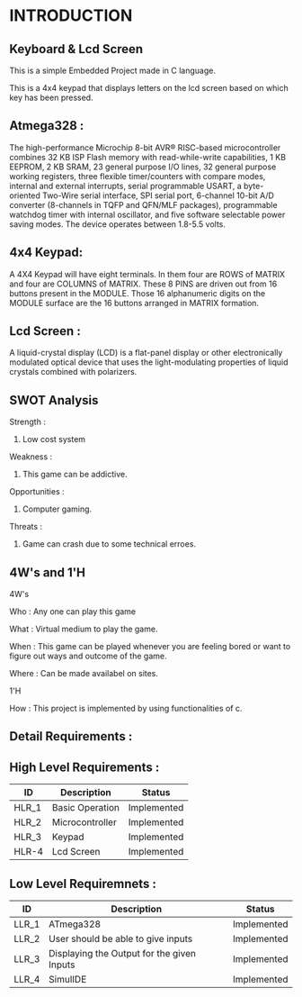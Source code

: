 # INTRODUCTION 

## Keyboard & Lcd Screen

This is a simple Embedded Project made in C language.

This is a 4x4 keypad that displays letters on the lcd screen based on which key has been pressed. 

## Atmega328 :
The high-performance Microchip 8-bit AVR® RISC-based microcontroller combines 32 KB ISP Flash memory with read-while-write capabilities, 
1 KB EEPROM, 2 KB SRAM, 23 general purpose I/O lines, 32 general purpose working registers, three flexible timer/counters with compare modes,
internal and external interrupts, serial programmable USART, a byte-oriented Two-Wire serial interface, SPI serial port, 
6-channel 10-bit A/D converter (8-channels in TQFP and QFN/MLF packages), programmable watchdog timer with internal oscillator, 
and five software selectable power saving modes. The device operates between 1.8-5.5 volts.

## 4x4 Keypad: 
A 4X4 Keypad will have eight terminals. In them four are ROWS of MATRIX and four are COLUMNS of MATRIX. 
These 8 PINS are driven out from 16 buttons present in the MODULE.
Those 16 alphanumeric digits on the MODULE surface are the 16 buttons arranged in MATRIX formation.

## Lcd Screen :
A liquid-crystal display (LCD) is a flat-panel display or other electronically modulated optical device that
uses the light-modulating properties of liquid crystals combined with polarizers.

## SWOT Analysis

 Strength :
1. Low cost system

Weakness :
1. This game can be addictive.
 
Opportunities :
1. Computer gaming.

Threats :
1. Game can crash due to some technical erroes.

## 4W's and 1'H
4W's

Who : Any one can play this game


What : Virtual medium to  play the game.


When : This game can be played whenever you are feeling bored or want to figure out ways  and outcome of the game. 


Where : Can be made availabel on sites.

1'H

How : This project is implemented by using functionalities of c.



## Detail Requirements :

## High Level Requirements :
| ID | Description | Status |
| --- | --- | --- |
| HLR_1 | Basic Operation | Implemented |
| HLR_2 | Microcontroller | Implemented |
| HLR_3 | Keypad | Implemented |
| HLR-4 |Lcd Screen | Implemented |


## Low Level Requiremnets :
| ID | Description | Status |
| --- | --- | --- |
| LLR_1 | 	ATmega328 | Implemented |
| LLR_2 | User should be able to give inputs | Implemented |
| LLR_3 | Displaying the Output for the given Inputs | Implemented |
| LLR_4 | 	SimulIDE | Implemented |

